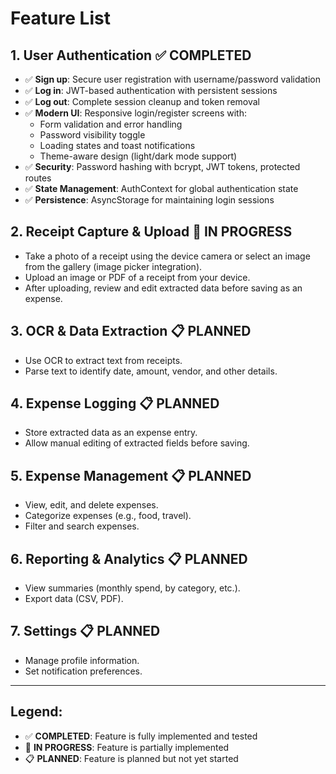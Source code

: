 # Feature List

## 1. User Authentication ✅ COMPLETED
- ✅ **Sign up**: Secure user registration with username/password validation
- ✅ **Log in**: JWT-based authentication with persistent sessions
- ✅ **Log out**: Complete session cleanup and token removal
- ✅ **Modern UI**: Responsive login/register screens with:
  - Form validation and error handling
  - Password visibility toggle
  - Loading states and toast notifications
  - Theme-aware design (light/dark mode support)
- ✅ **Security**: Password hashing with bcrypt, JWT tokens, protected routes
- ✅ **State Management**: AuthContext for global authentication state
- ✅ **Persistence**: AsyncStorage for maintaining login sessions

## 2. Receipt Capture & Upload 🚧 IN PROGRESS
- Take a photo of a receipt using the device camera or select an image from the gallery (image picker integration).
- Upload an image or PDF of a receipt from your device.
- After uploading, review and edit extracted data before saving as an expense.

## 3. OCR & Data Extraction 📋 PLANNED
- Use OCR to extract text from receipts.
- Parse text to identify date, amount, vendor, and other details.

## 4. Expense Logging 📋 PLANNED
- Store extracted data as an expense entry.
- Allow manual editing of extracted fields before saving.

## 5. Expense Management 📋 PLANNED
- View, edit, and delete expenses.
- Categorize expenses (e.g., food, travel).
- Filter and search expenses.

## 6. Reporting & Analytics 📋 PLANNED
- View summaries (monthly spend, by category, etc.).
- Export data (CSV, PDF).

## 7. Settings 📋 PLANNED
- Manage profile information.
- Set notification preferences.

---

## Legend:
- ✅ **COMPLETED**: Feature is fully implemented and tested
- 🚧 **IN PROGRESS**: Feature is partially implemented
- 📋 **PLANNED**: Feature is planned but not yet started 